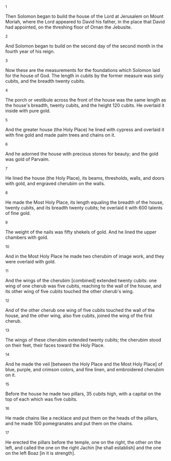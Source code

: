 <sup>1</sup> 

Then Solomon began to build the house of the Lord at Jerusalem on Mount Moriah, where the Lord appeared to David his father, in the place that David had appointed, on the threshing floor of Ornan the Jebusite. 

<sup>2</sup> 

And Solomon began to build on the second day of the second month in the fourth year of his reign. 

<sup>3</sup> 

Now these are the measurements for the foundations which Solomon laid for the house of God. The length in cubits by the former measure was sixty cubits, and the breadth twenty cubits. 

<sup>4</sup> 

The porch or vestibule across the front of the house was the same length as the house's breadth, twenty cubits, and the height 120 cubits. He overlaid it inside with pure gold. 

<sup>5</sup> 

And the greater house (the Holy Place) he lined with cypress and overlaid it with fine gold and made palm trees and chains on it. 

<sup>6</sup> 

And he adorned the house with precious stones for beauty; and the gold was gold of Parvaim. 

<sup>7</sup> 

He lined the house (the Holy Place), its beams, thresholds, walls, and doors with gold, and engraved cherubim on the walls. 

<sup>8</sup> 

He made the Most Holy Place, its length equaling the breadth of the house, twenty cubits, and its breadth twenty cubits; he overlaid it with 600 talents of fine gold. 

<sup>9</sup> 

The weight of the nails was fifty shekels of gold. And he lined the upper chambers with gold. 

<sup>10</sup> 

And in the Most Holy Place he made two cherubim of image work, and they were overlaid with gold. 

<sup>11</sup> 

And the wings of the cherubim [combined] extended twenty cubits: one wing of one cherub was five cubits, reaching to the wall of the house, and its other wing of five cubits touched the other cherub's wing. 

<sup>12</sup> 

And of the other cherub one wing of five cubits touched the wall of the house, and the other wing, also five cubits, joined the wing of the first cherub. 

<sup>13</sup> 

The wings of these cherubim extended twenty cubits; the cherubim stood on their feet, their faces toward the Holy Place. 

<sup>14</sup> 

And he made the veil [between the Holy Place and the Most Holy Place] of blue, purple, and crimson colors, and fine linen, and embroidered cherubim on it. 

<sup>15</sup> 

Before the house he made two pillars, 35 cubits high, with a capital on the top of each which was five cubits. 

<sup>16</sup> 

He made chains like a necklace and put them on the heads of the pillars, and he made 100 pomegranates and put them on the chains. 

<sup>17</sup> 

He erected the pillars before the temple, one on the right, the other on the left, and called the one on the right Jachin [he shall establish] and the one on the left Boaz [in it is strength].